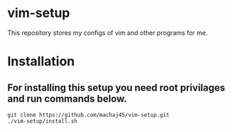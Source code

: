 # vim-setup
This repository stores my configs of vim and other programs for me.
# Installation
## For installing this setup you need root privilages and run commands below.
```
git clone https://github.com/machaj45/vim-setup.git
./vim-setup/install.sh
```

